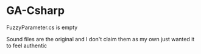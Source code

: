 # GA-Csharp

FuzzyParameter.cs is empty

Sound files are the original and I don't claim them as my own just wanted it to feel authentic
